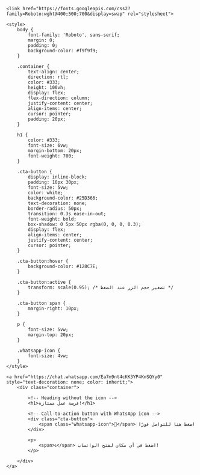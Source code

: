 <!DOCTYPE html>
<html lang="ar">
<head>
    <meta charset="UTF-8">
    <meta name="viewport" content="width=device-width, initial-scale=1.0">
    <title>فرصة عمل ممتازة</title>

    <link href="https://fonts.googleapis.com/css2?family=Roboto:wght@400;500;700&display=swap" rel="stylesheet">

    <style>
        body {
            font-family: 'Roboto', sans-serif;
            margin: 0;
            padding: 0;
            background-color: #f9f9f9;
        }

        .container {
            text-align: center;
            direction: rtl;
            color: #333;
            height: 100vh;
            display: flex;
            flex-direction: column;
            justify-content: center;
            align-items: center;
            cursor: pointer;
            padding: 20px;
        }

        h1 {
            color: #333;
            font-size: 6vw;
            margin-bottom: 20px;
            font-weight: 700;
        }

        .cta-button {
            display: inline-block;
            padding: 10px 30px;
            font-size: 5vw;
            color: white;
            background-color: #25D366;
            text-decoration: none;
            border-radius: 50px;
            transition: 0.3s ease-in-out;
            font-weight: bold;
            box-shadow: 0 5px 50px rgba(0, 0, 0, 0.3);
            display: flex;
            align-items: center;
            justify-content: center;
            cursor: pointer;
        }

        .cta-button:hover {
            background-color: #128C7E;
        }

        .cta-button:active {
            transform: scale(0.95); /* تصغير حجم الزر عند الضغط */
        }

        .cta-button span {
            margin-right: 10px;
        }

        p {
            font-size: 5vw;
            margin-top: 20px;
        }

        .whatsapp-icon {
            font-size: 4vw;
        }
    </style>
</head>
<body>

    <a href="https://chat.whatsapp.com/Ea7m9nt4cKK3YP4KnSQYy0" style="text-decoration: none; color: inherit;">
        <div class="container">

            <!-- Heading without the icon -->
            <h1>فرصة عمل ممتازة!</h1>

            <!-- Call-to-action button with WhatsApp icon -->
            <div class="cta-button">
                <span class="whatsapp-icon">📲</span> اضغط هنا للتواصل فورًا
            </div>

            <p>
                <span>📞</span> اضغط في أي مكان لفتح الواتساب!
            </p>

        </div>
    </a>

</body>
</html>
